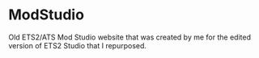 # ModStudio
Old ETS2/ATS Mod Studio website that was created by me for the edited version of ETS2 Studio that I repurposed.
